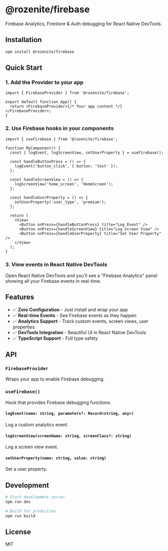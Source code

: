 # @rozenite/firebase

Firebase Analytics, Firestore & Auth debugging for React Native DevTools.

## Installation

```bash
npm install @rozenite/firebase
```

## Quick Start

### 1. Add the Provider to your app

```tsx
import { FirebaseProvider } from '@rozenite/firebase';

export default function App() {
  return <FirebaseProvider>{/* Your app content */}</FirebaseProvider>;
}
```

### 2. Use Firebase hooks in your components

```tsx
import { useFirebase } from '@rozenite/firebase';

function MyComponent() {
  const { logEvent, logScreenView, setUserProperty } = useFirebase();

  const handleButtonPress = () => {
    logEvent('button_click', { button: 'test' });
  };

  const handleScreenView = () => {
    logScreenView('home_screen', 'HomeScreen');
  };

  const handleUserProperty = () => {
    setUserProperty('user_type', 'premium');
  };

  return (
    <View>
      <Button onPress={handleButtonPress} title="Log Event" />
      <Button onPress={handleScreenView} title="Log Screen View" />
      <Button onPress={handleUserProperty} title="Set User Property" />
    </View>
  );
}
```

### 3. View events in React Native DevTools

Open React Native DevTools and you'll see a "Firebase Analytics" panel showing all your Firebase events in real-time.

## Features

- ✅ **Zero Configuration** - Just install and wrap your app
- ✅ **Real-time Events** - See Firebase events as they happen
- ✅ **Analytics Support** - Track custom events, screen views, user properties
- ✅ **DevTools Integration** - Beautiful UI in React Native DevTools
- ✅ **TypeScript Support** - Full type safety

## API

### `FirebaseProvider`

Wraps your app to enable Firebase debugging.

### `useFirebase()`

Hook that provides Firebase debugging functions.

#### `logEvent(name: string, parameters?: Record<string, any>)`

Log a custom analytics event.

#### `logScreenView(screenName: string, screenClass?: string)`

Log a screen view event.

#### `setUserProperty(name: string, value: string)`

Set a user property.

## Development

```bash
# Start development server
npm run dev

# Build for production
npm run build
```

## License

MIT
